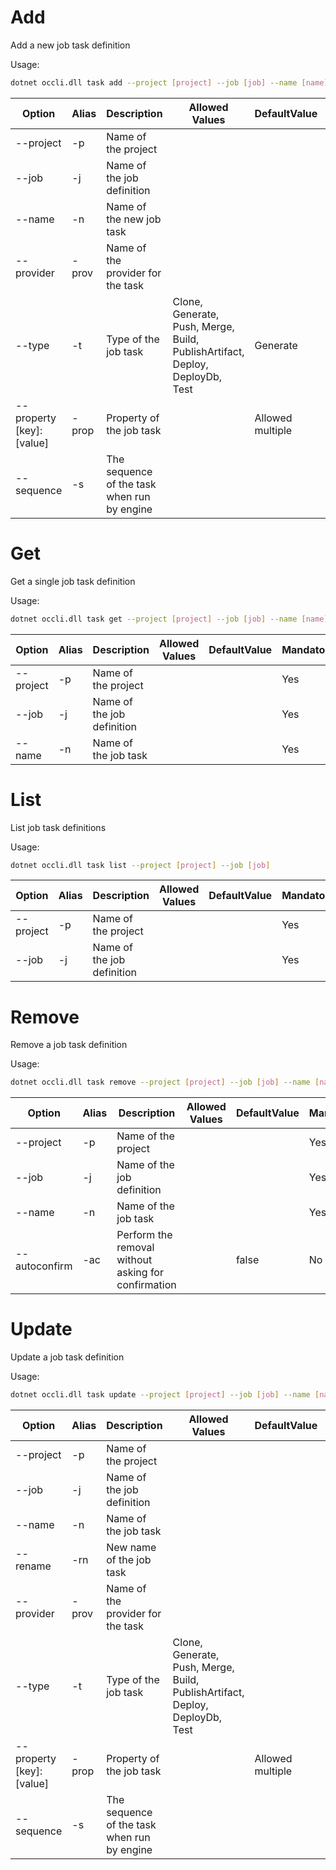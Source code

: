 # Add

Add a new job task definition

Usage: 
```sh
dotnet occli.dll task add --project [project] --job [job] --name [name] --type [type] --provider [provider] --property [propname]:[propvalue]
```

| Option | Alias | Description | Allowed Values | DefaultValue | Mandatory |
| --- | --- | --- | --- | --- | --- |
| --project | -p | Name of the project ||| Yes |
| --job | -j | Name of the job definition ||| Yes |
| --name | -n | Name of the new job task ||| Yes |
| --provider | -prov | Name of the provider for the task ||| Yes |
| --type | -t | Type of the job task | Clone, Generate, Push, Merge, Build, PublishArtifact, Deploy, DeployDb, Test | Generate | No |
| --property [key]:[value] | -prop | Property of the job task || Allowed multiple | No |
| --sequence | -s | The sequence of the task when run by engine ||| No |

# Get
Get a single job task definition

Usage: 
```sh
dotnet occli.dll task get --project [project] --job [job] --name [name]
```

| Option | Alias | Description | Allowed Values | DefaultValue | Mandatory |
| --- | --- | --- | --- | --- | --- |
| --project | -p | Name of the project ||| Yes |
| --job | -j | Name of the job definition ||| Yes |
| --name | -n | Name of the job task ||| Yes |

# List
List job task definitions

Usage: 
```sh
dotnet occli.dll task list --project [project] --job [job]
```

| Option | Alias | Description | Allowed Values | DefaultValue | Mandatory |
| --- | --- | --- | --- | --- | --- |
| --project | -p | Name of the project ||| Yes |
| --job | -j | Name of the job definition ||| Yes |

# Remove
Remove a job task definition

Usage: 
```sh
dotnet occli.dll task remove --project [project] --job [job] --name [name]
```

| Option | Alias | Description | Allowed Values | DefaultValue | Mandatory |
| --- | --- | --- | --- | --- | --- |
| --project | -p | Name of the project ||| Yes |
| --job | -j | Name of the job definition ||| Yes |
| --name | -n | Name of the job task ||| Yes |
| --autoconfirm | -ac | Perform the removal without asking for confirmation || false | No |

# Update
Update a job task definition

Usage: 
```sh
dotnet occli.dll task update --project [project] --job [job] --name [name] --rename [newname] --type [type] --provider [provider] --property [propname]:[propvalue]
```

| Option | Alias | Description | Allowed Values | DefaultValue | Mandatory |
| --- | --- | --- | --- | --- | --- |
| --project | -p | Name of the project ||| Yes |
| --job | -j | Name of the job definition ||| Yes |
| --name | -n | Name of the job task ||| Yes |
| --rename | -rn | New name of the job task ||| No |
| --provider | -prov | Name of the provider for the task ||| No |
| --type | -t | Type of the job task | Clone, Generate, Push, Merge, Build, PublishArtifact, Deploy, DeployDb, Test || No |
| --property [key]:[value] | -prop | Property of the job task || Allowed multiple | No |
| --sequence | -s | The sequence of the task when run by engine ||| No |

